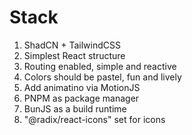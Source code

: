 # Stack

1. ShadCN + TailwindCSS
2. Simplest React structure
3. Routing enabled, simple and reactive
4. Colors should be pastel, fun and lively
5. Add animatino via MotionJS
6. PNPM as package manager
7. BunJS as a build runtime
8. "@radix/react-icons" set for icons
